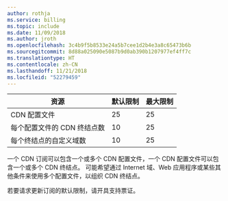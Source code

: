 ```yaml
---
author: rothja
ms.service: billing
ms.topic: include
ms.date: 11/09/2018
ms.author: jroth
ms.openlocfilehash: 3c4b9f5b8533e24a5b7cee1d2b4e3a8c65473b6b
ms.sourcegitcommit: 8d88a025090e5087b9d0ab390b1207977ef4ff7c
ms.translationtype: HT
ms.contentlocale: zh-CN
ms.lasthandoff: 11/21/2018
ms.locfileid: "52279459"
---
```

| 资源 | 默认限制 | 最大限制 | 
| --- | --- | --- |
| CDN 配置文件 |25 |25 |
| 每个配置文件的 CDN 终结点数 |10 |25 |
| 每个终结点的自定义域数 |10 |25 |

一个 CDN 订阅可以包含一个或多个 CDN 配置文件，一个 CDN 配置文件可以包含一个或多个 CDN 终结点。 可能希望通过 Internet 域、Web 应用程序或某些其他条件来使用多个配置文件，以组织 CDN 终结点。 

若要请求更新订阅的默认限制，请开具支持票证。 

